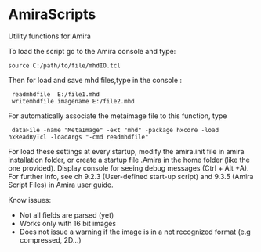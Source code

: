 # AmiraScripts
Utility functions for Amira

To load the script go to the Amira console and type:

    source C:/path/to/file/mhdIO.tcl

Then for load and save mhd files,type in the console :

     readmhdfile  E:/file1.mhd
     writemhdfile imagename E:/file2.mhd
    
For automatically associate the metaimage file to this function, type

     dataFile -name "MetaImage" -ext "mhd" -package hxcore -load  hxReadByTcl -loadArgs "-cmd readmhdfile"
   
For load these settings at every startup, modify the amira.init file in amira installation folder, or create a startup file .Amira in the home folder (like the one provided). Display console for seeing debug messages (Ctrl + Alt +A). For further info, see ch 9.2.3 (User-defined start-up script) and  9.3.5 (Amira Script Files) in  Amira user guide.

Know issues:
 * Not all fields are parsed (yet)
 * Works only with 16 bit images
 * Does not issue a warning if the image is in a not recognized format (e.g compressed, 2D...)
 
